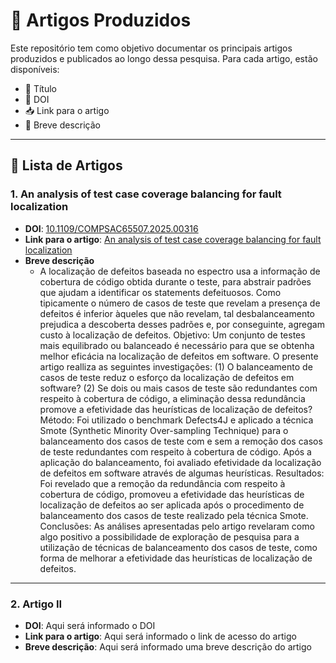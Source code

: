 # 📄 Artigos Produzidos
Este repositório tem como objetivo documentar os principais artigos produzidos e publicados ao longo dessa pesquisa. Para cada artigo, estão disponíveis:

- 📌 Título
- 🔗 DOI
- 📥 Link para o artigo
- 📝 Breve descrição
---
## 📄 Lista de Artigos

### 1. **An analysis of test case coverage balancing for fault localization**
- **DOI**: [10.1109/COMPSAC65507.2025.00316](https://doi.org/10.1109/COMPSAC65507.2025.00316)
- **Link para o artigo**: [An analysis of test case coverage balancing for fault localization](https://github.com/Reinaldo-Jr-Dev/doutorado/blob/article/An_analysis_of_test_case_coverage_balancing_for_fault_localization.pdf)
- **Breve descrição**
  - A localização de defeitos baseada no espectro usa a informação de cobertura de código obtida durante o teste, para abstrair padrões que ajudam a identificar os statements defeituosos. Como tipicamente o número de casos de teste que revelam a presença de defeitos é inferior àqueles que não revelam, tal desbalanceamento prejudica a descoberta desses padrões e, por conseguinte, agregam custo à localização de defeitos. Objetivo: Um conjunto de testes mais equilibrado ou balanceado é necessário para que se obtenha melhor eficácia na localização de defeitos em software. O presente artigo realliza as seguintes investigações: (1) O balanceamento de casos de teste reduz o esforço da localização de defeitos em software? (2) Se dois ou mais casos de teste são redundantes com respeito à cobertura de código, a eliminação dessa redundância promove a efetividade das heurísticas de localização de defeitos? Método: Foi utilizado o benchmark Defects4J e aplicado a técnica Smote (Synthetic Minority Over-sampling Technique) para o balanceamento dos casos de teste com e sem a remoção dos casos de teste redundantes com respeito à cobertura de código. Após a aplicação do balanceamento, foi avaliado efetividade da localização de defeitos em software através de algumas heurísticas. Resultados: Foi revelado que a remoção da redundância com respeito à cobertura de código, promoveu a efetividade das heurísticas de localização de defeitos ao ser aplicada após o procedimento de balanceamento dos casos de teste realizado pela técnica Smote. Conclusões: As análises apresentadas pelo artigo revelaram como algo positivo a possibilidade de exploração de pesquisa para a utilização de técnicas de balanceamento dos casos de teste, como forma de melhorar a efetividade das heurísticas de localização de defeitos.
---

### 2. **Artigo II**
- **DOI**: Aqui será informado o DOI
- **Link para o artigo**: Aqui será informado o link de acesso do artigo
- **Breve descrição**: Aqui será informado uma breve descrição do artigo
